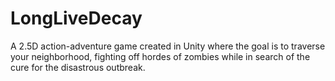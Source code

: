 # LongLiveDecay
A 2.5D action-adventure game created in Unity where the goal is to traverse your neighborhood, fighting off hordes of zombies while in search of the cure for the disastrous outbreak.
